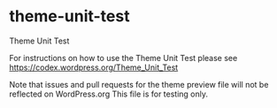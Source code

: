 # theme-unit-test
Theme Unit Test

For instructions on how to use the Theme Unit Test please see
https://codex.wordpress.org/Theme_Unit_Test

Note that issues and pull requests for the theme preview file will not be reflected on WordPress.org
This file is for testing only.
